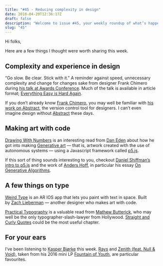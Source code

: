 ```yaml
---
title: "#45 - Reducing complexity in design"
date: 2018-04-20T12:36:17Z
draft: false
description: "Welcome to issue #45, your weekly roundup of what’s happening in design, code and typography."
slug: "45"
---
```


Hi folks,

Here are a few things I thought were worth sharing this week.

## Complexity and experience in design

“Go slow. Be clear. Stick with it.” A reminder against speed, unnecessary complexity and change for changes sake from designer Frank Chimero during [his talk at Awards Conference](https://www.youtube.com/watch?v=koS4vjSux8A). Much of the talk is available in article format; [Everything Easy is Hard Again](https://frankchimero.com/writing/everything-easy-is-hard-again/).

If you don’t already know [Frank Chimero](https://frankchimero.com/about/), you may well be familiar with [his work on Abstract](https://frankchimero.com/design/abstract/), the version control tool for designers. I can’t even imagine design without [Abstract](https://www.goabstract.com/) these days.

## Making art with code

[Drawing With Numbers](https://daneden.me/2016/11/02/drawing-with-numbers/) is an interesting read from [Dan Eden](https://twitter.com/_dte/) about how he got into making [Generative art](https://daneden.me/uploads/2016/11/dwn-fabric.png) — that is, artwork created with the use of autonomous systems — using a Javascript framework called [p5.js](https://p5js.org/).

If this sort of thing sounds interesting to you, checkout [Daniel Shiffman’s intro to p5.js](https://youtu.be/8j0UDiN7my4) and the work of [Anders Hoff](http://inconvergent.net/), in particular his essay [On Generative Algorithms](http://inconvergent.net/generative/).

## A few things on type

[Weird Type](https://itunes.apple.com/gb/app/weird-type/id1352785248?mt=8) is an AR IOS app that lets you paint with text in space. Built by [Zach Lieberman](https://twitter.com/zachlieberman) — another designer who makes art with code.

[Practical Typography](https://practicaltypography.com/) is a valuable read from [Mathew Butterick](https://mbtype.com/bio.html), who may well be the only typographer-slash-lawyer from Hollywood. [Straight and Curly Quotes](https://practicaltypography.com/straight-and-curly-quotes.html) could be the most useful chapter.

## For your ears

I’ve been listening to [Kasper Bjørke](http://www.kasperbjorke.com/) this week. [Rays](https://soundcloud.com/kasperbjorke/rays) and [Zenith (feat. Null & Void)](https://www.youtube.com/watch?v=swTahuuILK0), taken from his 2016 mini LP [Fountain of Youth](https://hfn.lnk.to/FountainOfYouth), are particular favourites.
